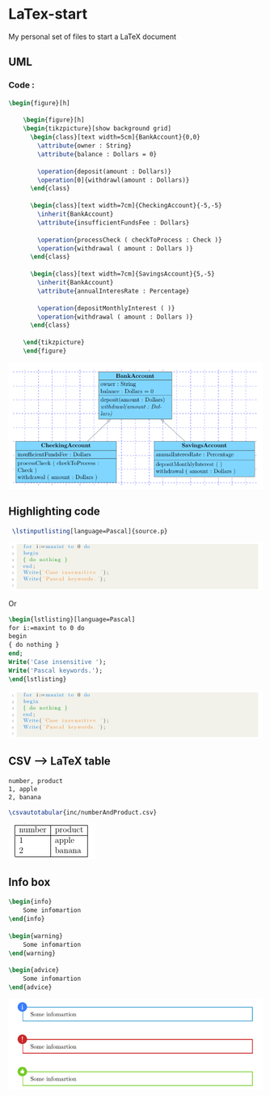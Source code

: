 # LaTex-start
My personal set of files to start a LaTeX document

## UML

### Code :

```LATEX
\begin{figure}[h]

	\begin{figure}[h]
	\begin{tikzpicture}[show background grid]
	  \begin{class}[text width=5cm]{BankAccount}{0,0}
	    \attribute{owner : String}
	    \attribute{balance : Dollars = 0}
	
	    \operation{deposit(amount : Dollars)}
	    \operation[0]{withdrawl(amount : Dollars)}
	  \end{class}
	
	  \begin{class}[text width=7cm]{CheckingAccount}{-5,-5}
	    \inherit{BankAccount}
	    \attribute{insufficientFundsFee : Dollars}
	
	    \operation{processCheck ( checkToProcess : Check )}
	    \operation{withdrawal ( amount : Dollars )}
	  \end{class}
	
	  \begin{class}[text width=7cm]{SavingsAccount}{5,-5}
	    \inherit{BankAccount}
	    \attribute{annualInteresRate : Percentage}
	
	    \operation{depositMonthlyInterest ( )}
	    \operation{withdrawal ( amount : Dollars )}
	  \end{class}
	
	\end{tikzpicture}
	\end{figure}
  ```
  ![code pascal](https://github.com/akgx99/LaTex-start/blob/master/img/readMeImg/uml.png)
  
## Highlighting code

```LATEX
 \lstinputlisting[language=Pascal]{source.p}
```

![code pascal](https://github.com/akgx99/LaTex-start/blob/master/img/readMeImg/code_pascal.png)

Or

```LATEX
\begin{lstlisting}[language=Pascal] 
for i:=maxint to 0 do
begin
{ do nothing }
end;
Write('Case insensitive ');
Write('Pascal keywords.');
\end{lstlisting}
```

![code pascal](https://github.com/akgx99/LaTex-start/blob/master/img/readMeImg/code_pascal.png)

## CSV --> LaTeX table

```CSV
number, product
1, apple
2, banana
```

```LATEX
\csvautotabular{inc/numberAndProduct.csv}
```
![Image of CSV-->table](https://github.com/akgx99/LaTex-start/blob/master/img/readMeImg/table.png)

## Info box

```LATEX
\begin{info}
	Some infomartion
\end{info}

\begin{warning}
	Some infomartion
\end{warning}

\begin{advice}
	Some infomartion
\end{advice}
```
![Image of CSV-->table](https://github.com/akgx99/LaTex-start/blob/master/img/readMeImg/info_box.png)
